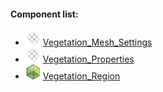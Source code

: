 #### Component list:
* ![IMAGE](../../images/icons/Vegetation_Mesh_Settings.png) [Vegetation_Mesh_Settings](../components/Vegetation_Mesh_Settings.md)
* ![IMAGE](../../images/icons/Vegetation_Properties.png) [Vegetation_Properties](../components/Vegetation_Properties.md)
* ![IMAGE](../../images/icons/Vegetation_Region.png) [Vegetation_Region](../components/Vegetation_Region.md)